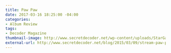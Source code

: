```yaml
---
title: Paw Paw
date: 2017-03-16 18:25:00 -04:00
categories:
- Album Review
tags:
- Decoder Magazine
thumbnail-image: http://www.secretdecoder.net/wp-content/uploads/StarGazer.jpg
external-url: http://www.secretdecoder.net/blog/2015/03/09/stream-paw-paw-stargazer-ep/
---
```


